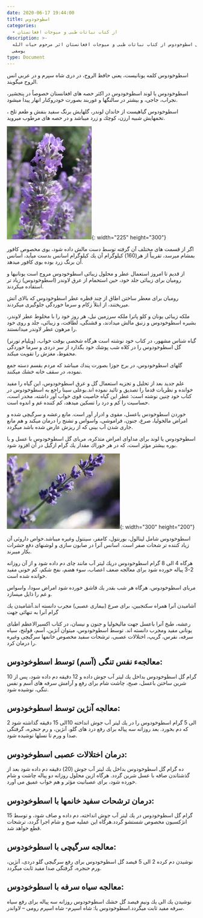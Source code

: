 ```yaml
---
date: 2020-06-17 19:44:00
title: اسطوخودوس
categories:
  - از کتاب نباتات طبی و میوجات افغانستان
description: >-
  معرفی اسطوخودوس از کتاب نباتات طبی و میوجات افغانستان اثر مرحوم حیات الله
  یوسفی
type: Document
---
```


اسطوخودوس كلمه يونانيست، يعنی حافظ الروح، در دری شاه سپرم و در عربی انس الروح ميگويند.

اسطوخودوس یا لوند اسطوخودوس در اكثر حصه های افغانستان خصوصاً در پنجشير، نجراب، جاجی، و بيشتر در سالنگها و غوربند بصورت خودروكنار انهار پیدا ميشود.

اسطوخودوس گياهيست از خاندان لوندر، گلهايش برنگ سفيد بنفش و طعم تلخ ، تخمهايش شبيه ارزن، كوچك و زرد ميباشد و در حصه های مرطوب ميرويد.

![](/uploads/lavand.jpg){: width="225" height="300"}

اگر از قسمت های مختلف آن گرفته توسط دست مالش داده شود، بوی مخصوص كافور بمشام ميرسد، تقريباً از هر(160) كيلوگرام آن يك كيلوگرام اسانس بدست ميآيد، اسانس آن برنگ زرد بوده بوی كافور ميدهد.

از قديم تا امروز استعمال عطر و محلول زیبائی اسطوخودوس مروج است يونانيها و روميان برای زيبائی جلد خود، حين استحمام از عرق لاوندر (اسطوخودوس) زياد تر استفاده ميكردند.

روميان برای معطر ساختن اطاق از چند قطره عطر اسطوخودوس كه بالای آتش ميريختند، از ابتلأ زكام و سرما خوردگی جلوگيری ميكردند.

ملكه زيبائی يونان و كلو پاترا ملكه سرزمين نيل، هر روز خود را با مخلوط عطر لاوندر، بشيره اسطوخودوس و زنبق مالش ميدادند، و قشنگی، لطافت، و زيبائی، جلد و روی خود را مرهون عطر لاوندر ميدانستند.

(ویليام تورنر) گیاه شناس مشهور، در كتاب خود نوشته است هرگاه شخصی بوقت خواب، گل اسطوخودوس را در كلاه شب پوشك خود بگذارد از سر دردی و سرما خوردگی محفوظ، مغزش را تقویت ميكند.

گلهای اسطوخودوس، در برج جوزا بصورت پندك ميباشد كه مردم بقسم دسته جمع نموده، در سقف خانه خشك ميكنند.

علم جديد بعد از تحليل و تجزيه استعمال گل و عرق اسطوخودوس، اين گياه را مفيد خوانده و نظريات قدما را تصديق و تائيد نموده اند.بوعلی سینا راجع به اسطوخودوس در كتاب خود چنين نوشته است: عطر اين گياه خاصيت قوی خواب آور داشته، مخدر است، حساسيت را كم و درد را تسكين ميدهد، كم كننده غم و اندوه است.

خوردن اسطوخودس باعسل، مقوی و ادرار آور است. مانع رعشه و سرگیچی شده و امراض مالخوليا، صرع، جنون، فراموشی، واسواس و تشنج را درمان ميكند و هم مانع جاری شدن آب بینی كه از ریزش عارض شده باشد ميگردد.

اسطوخودوس یا لوند برای مداوای امراض متذكره، مربای گل اسطوخودوس با عسل و يا بوره بيشتر مؤثر است، كه در هر خوراك مقدار يك گرام ازگيل در آن افزود شود.

![](/uploads/lavandar.jpg){: width="300" height="200"}

اسطوخودوس شامل لينالول، بورنتول، كامفر، سینتول وغيره ميباشد.خواص داروئی آن زیاد كننده تر شحات صفر است. اسانس آنرا در صابون سازی و لوشنهای دفع حشرات بكار ميبرند.

هرگاه 4 الی 8 گرام اسطوخودوس دریك لیتر آب مانند چای دم داده شود و از آن روزانه 2-3 پياله خورده شود برای معالجه ضعف اعصاب، سوء هضم، نفخ شكم، كم خونی مفید خوانده شده است.

مربای اسطوخودوس، هرگاه هر شب بقدر يك قاشق خورده شود امراض سودا، واسواس و غم را ذايل ميسازد.

آشاميدن آنرا همراه سكنجبين، برای صرع (بيماری عصبی) مجرب دانسته اند.آشاميدن يك گرام آنرا به تنهائی جهت

رعشه، طبخ آنرا باعسل جهت مالیخولیا و جنون و نیسان، در كتاب اكسيرالاعظم اطبای یونانی مفید ومجرب دانسته اند. توسط اسطوخودوس، ميتوان آنژين، آسم، قولنج، سياه سرفه، نقرس، گریپ، اختلالات عصبی، ترشحات سفيد مخصوص خانمها سرگیچی وغیره را درمان كرد.

## معالجهء نفس تنگی (آسم) توسط اسطوخودوس:

10 گرام گل اسطوخودوس بداخل يك ليتر آب جوش داده و 12 دقيقه دم داده شود، پس از شرين ساختن باعسل، صبح، چاشت شام برای رفع و آرامش سرفه های آسم و نفس تنگی، نوشيده شود.

## معالجه آنژين توسط اسطوخودوس:

2 الی 5 گرام اسطوخودوس را در يك ليتر آب جوش انداخته 10الی 15 دقيقه گذاشته شود كه دم بخورد. بعد روزانه سه پیاله برای رفع درد های گلو، آنژين، و رم حنجره، گرفتگی صدا و ورم تا نسلها نوشيده شود.

## درمان اختلالات عصبی اسطوخودوس:

ده گرام گل اسطوخودوس بداخل يك ليتر آب جوش (20) دقيقه دم داده شود بعد از گذشتاندن صافه با عسل شرين گردد. هرگاه ازين محلول روزانه دو پياله چاشت و شام خورده شود، برای عصبانیت مؤثر و هم خواب عميق می آورد.

## درمان ترشحات سفيد خانمها با اسطوخودوس:

15 گرام گل اسطوخودوس در يك ليتر آب جوش انداخته، دم داده و صاف شود، و توسط انژكسيون مخصوص شستشو گردد.هرگاه اين عمليه صبح و شام اجرا گردد، ترشحات قطع خواهد شد.

## معالجه سرگيچی با اسطوخودوس:

نوشيدن دم كرده 2 الی 5 فيصد گل اسطوخودوس برای رفع سرگیچی گلو دردی، آنژين، ورم حنجره، گرفتگی صدا مفيد ثابت ميگردد.

## معالجه سياه سرفه با اسطوخودوس:

نوشيدن يك الی يك ونيم فيصد گل خشك اسطوخودوس روزانه سه پیاله برای رفع سياه سرفه مفيد ثابت ميگردد.اسطوخودوس يا: شاه اسپرم- شاه اسپرم رومی – لاواندر.